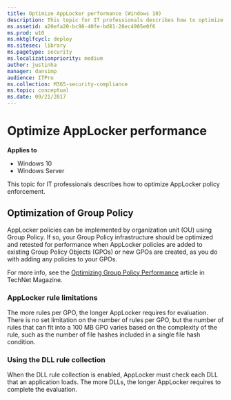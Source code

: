 ```yaml
---
title: Optimize AppLocker performance (Windows 10)
description: This topic for IT professionals describes how to optimize AppLocker policy enforcement.
ms.assetid: a20efa20-bc98-40fe-bd81-28ec4905e0f6
ms.prod: w10
ms.mktglfcycl: deploy
ms.sitesec: library
ms.pagetype: security
ms.localizationpriority: medium
author: justinha
manager: dansimp
audience: ITPro
ms.collection: M365-security-compliance
ms.topic: conceptual
ms.date: 09/21/2017
---
```


# Optimize AppLocker performance

**Applies to**
 -   Windows 10 
 -   Windows Server

This topic for IT professionals describes how to optimize AppLocker policy enforcement.

## Optimization of Group Policy

AppLocker policies can be implemented by organization unit (OU) using Group Policy. If so, your Group Policy infrastructure should be optimized and retested for performance when AppLocker policies are added to existing Group Policy Objects (GPOs) or new GPOs are created, as you do with adding any policies to your GPOs.

For more info, see the [Optimizing Group Policy Performance](https://go.microsoft.com/fwlink/p/?LinkId=163238) article in TechNet Magazine.

### AppLocker rule limitations

The more rules per GPO, the longer AppLocker requires for evaluation. There is no set limitation on the number of rules per GPO, but the number of rules that can fit into a 100 MB GPO varies based on the complexity of the rule, such as the number of file hashes included in a single file hash 
condition.

### Using the DLL rule collection

When the DLL rule collection is enabled, AppLocker must check each DLL that an application loads. The more DLLs, the longer AppLocker requires to complete the evaluation.
